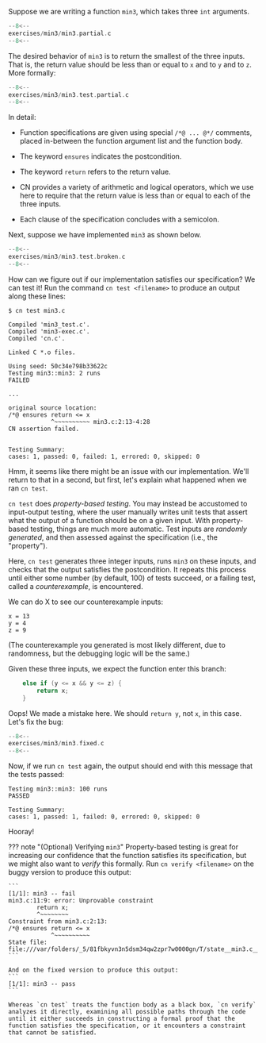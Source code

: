 Suppose we are writing a function `min3`, which takes three `int` arguments.

```c title="exercises/min3/min3.partial.c"
--8<--
exercises/min3/min3.partial.c
--8<--
```

The desired behavior of `min3` is to return the smallest of the three inputs. That is, the return value should be less than or equal to `x` and to `y` and to `z`. More formally:

```c title="exercises/min3/min3.test.partial.c"
--8<--
exercises/min3/min3.test.partial.c
--8<--
```

In detail:

- Function specifications are given using special `/*@ ... @*/` comments, placed in-between the function argument list and the function body.

- The keyword `ensures` indicates the postcondition.

- The keyword `return` refers to the return value.

- CN provides a variety of arithmetic and logical operators, which we use here to require that the return value is less than or equal to each of the three inputs.

- Each clause of the specification concludes with a semicolon.

Next, suppose we have implemented `min3` as shown below.

```c title="exercises/min3/min3.test.broken.c"
--8<--
exercises/min3/min3.test.broken.c
--8<--
```

How can we figure out if our implementation satisfies our specification? We can test it! Run the command `cn test <filename>` to produce an output along these lines:

```
$ cn test min3.c

Compiled 'min3_test.c'.
Compiled 'min3-exec.c'.
Compiled 'cn.c'.

Linked C *.o files.

Using seed: 50c34e798b33622c
Testing min3::min3: 2 runs
FAILED

...

original source location:
/*@ ensures return <= x
            ^~~~~~~~~~~ min3.c:2:13-4:28
CN assertion failed.


Testing Summary:
cases: 1, passed: 0, failed: 1, errored: 0, skipped: 0
```

Hmm, it seems like there might be an issue with our implementation. We'll return to that in a second, but first, let's explain what happened when we ran `cn test`.

`cn test` does _property-based testing_. You may instead be accustomed to input-output testing, where the user manually writes unit tests that assert what the output of a function should be on a given input. With property-based testing, things are much more automatic. Test inputs are _randomly generated_, and then assessed against the specification (i.e., the "property").

Here, `cn test` generates three integer inputs, runs `min3` on these inputs, and checks that the output satisfies the postcondition. It repeats this process until either some number (by default, 100) of tests succeed, or a failing test, called a _counterexample_, is encountered.

We can do X to see our counterexample inputs:
```
x = 13
y = 4
z = 9
```
(The counterexample you generated is most likely different, due to randomness, but the debugging logic will be the same.)

Given these three inputs, we expect the function enter this branch:

```c
    else if (y <= x && y <= z) {
        return x;
    }
```

Oops! We made a mistake here. We should `return y`, not `x`, in this case.
Let's fix the bug:

```c title="exercises/min3/min3.fixed.c"
--8<--
exercises/min3/min3.fixed.c
--8<--
```

Now, if we run `cn test` again, the output should end with this message that the tests passed:

```
Testing min3::min3: 100 runs
PASSED

Testing Summary:
cases: 1, passed: 1, failed: 0, errored: 0, skipped: 0
```

Hooray!

??? note "(Optional) Verifying `min3`"
    Property-based testing is great for increasing our confidence that the function satisfies its specification, but we might also want to _verify_ this formally. Run `cn verify <filename>` on the buggy version to produce this output:

    ```
    [1/1]: min3 -- fail
    min3.c:11:9: error: Unprovable constraint
            return x;
            ^~~~~~~~~
    Constraint from min3.c:2:13:
    /*@ ensures return <= x
                ^~~~~~~~~~~
    State file: file:///var/folders/_5/81fbkyvn3n5dsm34qw2zpr7w0000gn/T/state__min3.c__min3.html
    ```

    And on the fixed version to produce this output:
    ```
    [1/1]: min3 -- pass
    ```

    Whereas `cn test` treats the function body as a black box, `cn verify` analyzes it directly, examining all possible paths through the code until it either succeeds in constructing a formal proof that the function satisfies the specification, or it encounters a constraint that cannot be satisfied.